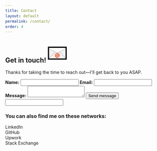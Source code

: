 ```yaml
---
title: Contact
layout: default
permalink: /contact/
order: 4
---
```


<section id="contact" class="centered-content">
    <section id="contact-form">
        <h2 class="heading">
            <span>Get in touch!</span>
            <img src="/assets/img/envelope.png" alt="📧">
        </h2>
        <p>Thanks for taking the time to reach out&mdash;I'll get back to you ASAP.</p>
        <form action="https://formspree.io/hire.aleksandr@gmail.com" method="POST">
            <input type="hidden" name="_subject" value="Thanks for getting in touch!" />
            <label for="name"><strong>Name:</strong></label>
            <input type="text" name="name" id="name" required>
            <label for="email"><strong>Email:</strong></label>
            <input type="email" name="_replyto" id="email" required/>
            <label for="message"><strong>Message:</strong></label>
            <textarea name="body" id="message" required></textarea>
            <input type="submit" value="Send message" class="button">
            <input type="text" name="_gotcha" class="honeypot" />
        </form>
    </section>
    <section id="social-networks">
        <h3>You can also find me on these networks:</h3>
        <div class="social-network">
            <a class="container-link" href="https://www.linkedin.com/in/aleksandr-hovhannisyan-ba154b120/" target="_blank"></a>
            <span class="fa-stack fa-2x">
                <i class="fas fa-square fa-stack-2x"></i>
                <i class="fab fa-linkedin fa-stack-1x fa-inverse"></i>
            </span>
            <span class="network-name">LinkedIn</span>
        </div>
        <div class="social-network">
            <a class="container-link" href="https://github.com/AleksandrHovhannisyan" target="_blank"></a>
            <span class="fa-stack fa-2x">
                <i class="fas fa-square fa-stack-2x"></i>
                <i class="fab fa-github fa-stack-1x fa-inverse"></i>
            </span>
            <span class="network-name">GitHub</span>
        </div>
        <div class="social-network">
            <a class="container-link" href="https://www.upwork.com/freelancers/~014eb3a95d4d1fd855" target="_blank"></a>
            <span class="fa-stack fa-2x">
                <i class="fas fa-square fa-stack-2x"></i>
                <i class="fas fa-address-book fa-stack-1x fa-inverse"></i>
            </span>
            <span class="network-name">Upwork</span>
        </div>
        <div class="social-network">
            <a class="container-link" href="https://stackexchange.com/users/6935154/aleksandrh" target="_blank"></a>
            <span class="fa-stack fa-2x">
                <i class="fas fa-square fa-stack-2x"></i>
                <i class="fab fa-stack-exchange fa-stack-1x fa-inverse"></i>
            </span>
            <span class="network-name">Stack Exchange</span>
        </div>
    </section>
</section>